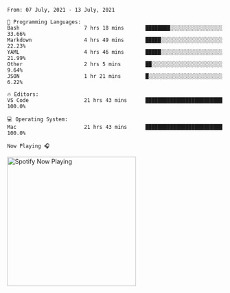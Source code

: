 <!--START_SECTION:waka-->
```text
From: 07 July, 2021 - 13 July, 2021

💬 Programming Languages: 
Bash                     7 hrs 18 mins       ████████░░░░░░░░░░░░░░░░░   33.66% 
Markdown                 4 hrs 49 mins       █████░░░░░░░░░░░░░░░░░░░░   22.23% 
YAML                     4 hrs 46 mins       █████░░░░░░░░░░░░░░░░░░░░   21.99% 
Other                    2 hrs 5 mins        ██░░░░░░░░░░░░░░░░░░░░░░░   9.64% 
JSON                     1 hr 21 mins        █░░░░░░░░░░░░░░░░░░░░░░░░   6.22%

🔥 Editors: 
VS Code                  21 hrs 43 mins      █████████████████████████   100.0%

💻 Operating System: 
Mac                      21 hrs 43 mins      █████████████████████████   100.0%

```


<!--END_SECTION:waka-->

`Now Playing 🎧`

[<img src="https://spotify-now-playing-cyan-seven.vercel.app/api/spotify-playing" alt="Spotify Now Playing" width="300" />](https://open.spotify.com/user/gregnrobinson-ca)



